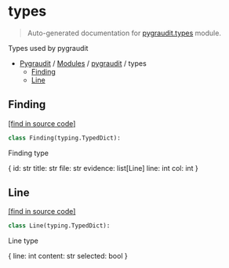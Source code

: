 # types

> Auto-generated documentation for [pygraudit.types](../../pygraudit/types.py) module.

Types used by pygraudit

- [Pygraudit](../README.md#pygraudit-index) / [Modules](../README.md#pygraudit-modules) / [pygraudit](index.md#pygraudit) / types
    - [Finding](#finding)
    - [Line](#line)

## Finding

[[find in source code]](../../pygraudit/types.py#L9)

```python
class Finding(typing.TypedDict):
```

Finding type

{
 id: str
 title: str
 file: str
 evidence: list[Line]
 line: int
 col: int
}

## Line

[[find in source code]](../../pygraudit/types.py#L31)

```python
class Line(typing.TypedDict):
```

Line type

{
 line: int
 content: str
 selected: bool
}

